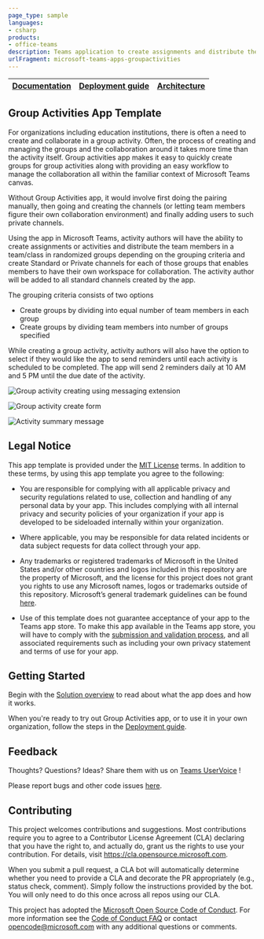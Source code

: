 ```yaml
---
page_type: sample
languages:
- csharp
products:
- office-teams
description: Teams application to create assignments and distribute the team members in randomized groups
urlFragment: microsoft-teams-apps-groupactivities
---
```


| [Documentation](https://github.com/OfficeDev/microsoft-teams-apps-groupactivities/wiki) | [Deployment guide](https://github.com/OfficeDev/microsoft-teams-apps-groupactivities/wiki/Deployment-guide) | [Architecture](https://github.com/OfficeDev/microsoft-teams-apps-groupactivities/wiki/Solution-Overview)
|--|--|--|

## Group Activities App Template

For organizations including education institutions, there is often a need to create and collaborate in a group activity. Often, the process of creating and managing the groups and the collaboration around it takes more time than the activity itself. Group activities app makes it easy to quickly create groups for group activities along with providing an easy workflow to manage the collaboration all within the familiar context of Microsoft Teams canvas.
 
Without Group Activities app, it would involve first doing the pairing manually, then going and creating the channels (or letting team members figure their own collaboration environment) and finally adding users to such private channels.

Using the  app in Microsoft Teams, activity authors will have the ability to create assignments or activities and distribute the team members in a team/class in randomized groups depending on the grouping criteria and create Standard or Private channels for each of those groups that enables members to have their own workspace for collaboration. The activity author will be added to all standard channels created by the app.

The grouping criteria consists of two options
 - Create groups by dividing into equal number of team members in each group
 - Create groups by dividing team members into number of groups specified

While creating a group activity, activity authors will also have the option to select if they would like the app to send reminders until each activity is scheduled to be completed. The app will send 2 reminders daily at 10 AM and 5 PM until the due date of the activity.

![Group activity creating using messaging extension](https://github.com/OfficeDev/microsoft-teams-apps-groupactivities/wiki/Images/GroupActivities_01.png)

![Group activity create form](https://github.com/OfficeDev/microsoft-teams-apps-groupactivities/wiki/Images/GroupActivities_02.png)

![Activity summary message](https://github.com/OfficeDev/microsoft-teams-apps-groupactivities/wiki/Images/GroupActivities_03.png)


## Legal Notice
This app template is provided under the [MIT License](https://github.com/OfficeDev/microsoft-teams-apps-requestateam/blob/master/LICENSE) terms.  In addition to these terms, by using this app template you agree to the following:

-	You are responsible for complying with all applicable privacy and security regulations related to use, collection and handling of any personal data by your app.  This includes complying with all internal privacy and security policies of your organization if your app is developed to be sideloaded internally within your organization.

-	Where applicable, you may be responsible for data related incidents or data subject requests for data collect through your app.

-	Any trademarks or registered trademarks of Microsoft in the United States and/or other countries and logos included in this repository are the property of Microsoft, and the license for this project does not grant you rights to use any Microsoft names, logos or trademarks outside of this repository.  Microsoft’s general trademark guidelines can be found [here](https://www.microsoft.com/en-us/legal/intellectualproperty/trademarks/usage/general.aspx).

-	Use of this template does not guarantee acceptance of your app to the Teams app store.  To make this app available in the Teams app store, you will have to comply with the [submission and validation process](https://docs.microsoft.com/en-us/microsoftteams/platform/concepts/deploy-and-publish/appsource/publish), and all associated requirements such as including your own privacy statement and terms of use for your app.

## Getting Started

Begin with the [Solution overview](https://github.com/OfficeDev/microsoft-teams-apps-groupactivities/wiki/Solution-Overview) to read about what the app does and how it works.

When you're ready to try out Group Activities app, or to use it in your own organization, follow the steps in the [Deployment guide](https://github.com/OfficeDev/microsoft-teams-apps-groupactivities/wiki/Deployment-guide).

## Feedback

Thoughts? Questions? Ideas? Share them with us on [Teams UserVoice](https://microsoftteams.uservoice.com/forums/555103-public) !

Please report bugs and other code issues [here](https://github.com/OfficeDev/microsoft-teams-apps-groupactivities/issues/new).

## Contributing

This project welcomes contributions and suggestions.  Most contributions require you to agree to a
Contributor License Agreement (CLA) declaring that you have the right to, and actually do, grant us
the rights to use your contribution. For details, visit https://cla.opensource.microsoft.com.

When you submit a pull request, a CLA bot will automatically determine whether you need to provide
a CLA and decorate the PR appropriately (e.g., status check, comment). Simply follow the instructions
provided by the bot. You will only need to do this once across all repos using our CLA.

This project has adopted the [Microsoft Open Source Code of Conduct](https://opensource.microsoft.com/codeofconduct/).
For more information see the [Code of Conduct FAQ](https://opensource.microsoft.com/codeofconduct/faq/) or
contact [opencode@microsoft.com](mailto:opencode@microsoft.com) with any additional questions or comments.

